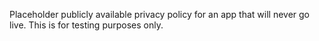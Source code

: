 Placeholder publicly available privacy policy for an app that will never go live. This is for testing purposes only.
